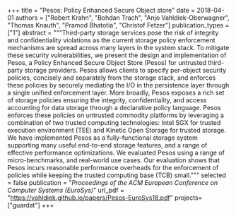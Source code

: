 +++
title = "Pesos: Policy Enhanced Secure Object store"
date = 2018-04-01
authors = ["Robert Krahn", "Bohdan Trach", "Anjo Vahldiek-Oberwagner", "Thomas Knauth", "Pramod Bhatotia", "Christof Fetzer"]
publication_types = ["1"]
abstract = """Third-party storage services pose the risk of integrity and confidentiality violations as the current storage policy enforcement mechanisms are spread across many layers in the system
stack. To mitigate these security vulnerabilities, we present
the design and implementation of Pesos, a Policy Enhanced
Secure Object Store (Pesos) for untrusted third-party storage
providers. Pesos allows clients to specify per-object security
policies, concisely and separately from the storage stack, and
enforces these policies by securely mediating the I/O in the
persistence layer through a single unified enforcement layer.
More broadly, Pesos exposes a rich set of storage policies
ensuring the integrity, confidentiality, and access accounting
for data storage through a declarative policy language.
Pesos enforces these policies on untrusted commodity platforms by leveraging a combination of two trusted computing technologies: Intel SGX for trusted execution environment (TEE) and Kinetic Open Storage for trusted storage. We
have implemented Pesos as a fully-functional storage system
supporting many useful end-to-end storage features, and a
range of effective performance optimizations. We evaluated
Pesos using a range of micro-benchmarks, and real-world
use cases. Our evaluation shows that Pesos incurs reasonable
performance overheads for the enforcement of policies while
keeping the trusted computing base (TCB) small."""
selected = false
publication = "*Proceedings of the ACM European Conference on Computer Systems (EuroSys)*"
url_pdf = "https://vahldiek.github.io/papers/Pesos-EuroSys18.pdf"
projects=["guardat"]
+++

